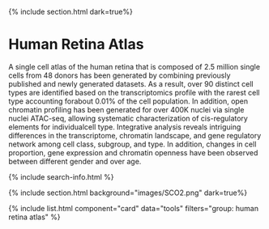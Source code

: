{% include section.html dark=true%}
# <i class="fas fa-users"></i>Human Retina Atlas

A single cell atlas of the human retina that is composed of 2.5 million single cells from 48 donors has been generated by combining previously published and newly generated datasets. As a result, over 90 distinct cell types are identified based on the transcriptomics profile with the rarest cell type accounting forabout 0.01% of the cell population. In addition, open chromatin profiling has been generated for over 400K nuclei via single nuclei ATAC-seq, allowing systematic characterization of cis-regulatory elements for individualcell type. Integrative analysis reveals intriguing differences in the transcriptome, chromatin landscape, and gene regulatory network among cell class, subgroup, and type. In addition, changes in cell proportion, gene expression and chromatin openness have been observed between different gender and over age.

{% include search-info.html %}

{% include section.html background="images/SCO2.png" dark=true%}

{% include list.html component="card" data="tools" filters="group: human retina atlas" %}



